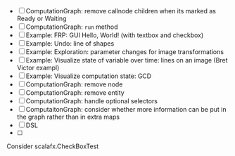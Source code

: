 - [ ] ComputationGraph: remove callnode children when its marked as Ready or Waiting
- [ ] ComputationGraph: `run` method
- [ ] Example: FRP: GUI Hello, World! (with textbox and checkbox)
- [ ] Example: Undo: line of shapes
- [ ] Example: Exploration: parameter changes for image transformations
- [ ] Example: Visualize state of variable over time: lines on an image (Bret Victor exampl)
- [ ] Example: Visualize computation state: GCD
- [ ] ComputationGraph: remove node
- [ ] ComputationGraph: remove entity
- [ ] ComputationGraph: handle optional selectors
- [ ] ComputaitonGraph: consider whether more information can be put in the graph rather than in extra maps
- [ ] DSL
- [ ] 

Consider scalafx.CheckBoxTest
